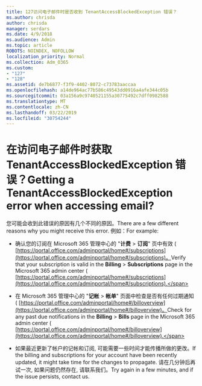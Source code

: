 ```yaml
---
title: 127访问电子邮件时是否收到 TenantAccessBlockedException 错误？
ms.author: chrisda
author: chrisda
manager: serdars
ms.date: 4/9/2018
ms.audience: Admin
ms.topic: article
ROBOTS: NOINDEX, NOFOLLOW
localization_priority: Normal
ms.collection: Adm_O365
ms.custom:
- "127"
- "128"
ms.assetid: de7b6877-f3f9-4402-8072-c73783aaccaa
ms.openlocfilehash: a14de964ac77b586c49543dd0916a4afe344c05b
ms.sourcegitcommit: 03a156a9c9740521155a30775492c7dff0982588
ms.translationtype: MT
ms.contentlocale: zh-CN
ms.lasthandoff: 03/22/2019
ms.locfileid: "30754244"
---
```

# <a name="getting-a-tenantaccessblockedexception-error-when-accessing-email"></a><span data-ttu-id="93c7b-102">在访问电子邮件时获取 TenantAccessBlockedException 错误？</span><span class="sxs-lookup"><span data-stu-id="93c7b-102">Getting a TenantAccessBlockedException error when accessing email?</span></span>

<span data-ttu-id="93c7b-103">您可能会收到此错误的原因有几个不同的原因。</span><span class="sxs-lookup"><span data-stu-id="93c7b-103">There are a few different reasons why you might receive this error.</span></span> <span data-ttu-id="93c7b-104">例如：</span><span class="sxs-lookup"><span data-stu-id="93c7b-104">For example:</span></span>
  
- <span data-ttu-id="93c7b-105">确认您的订阅在 Microsoft 365 管理中心的 "**计费** \> **订阅**" 页中有效 ( [https://portal.office.com/adminportal/home#/subscriptions](https://portal.office.com/adminportal/home#/subscriptions)。</span><span class="sxs-lookup"><span data-stu-id="93c7b-105">Verify that your subscription is valid in the **Billing** \> **Subscriptions** page in the Microsoft 365 admin center ( [https://portal.office.com/adminportal/home#/subscriptions](https://portal.office.com/adminportal/home#/subscriptions).</span></span>
    
- <span data-ttu-id="93c7b-106">在 Microsoft 365 管理中心的 "**记帐** \> **帐单**" 页面中检查是否有任何过期通知 ( [https://portal.office.com/adminportal/home#/billoverview](https://portal.office.com/adminportal/home#/billoverview)。</span><span class="sxs-lookup"><span data-stu-id="93c7b-106">Check for any past due notifications in the **Billing** \> **Bills** page in the Microsoft 365 admin center ( [https://portal.office.com/adminportal/home#/billoverview](https://portal.office.com/adminportal/home#/billoverview).</span></span>
    
- <span data-ttu-id="93c7b-107">如果最近更新了帐户的记帐和订阅, 可能需要一些时间才能传播所做的更改。</span><span class="sxs-lookup"><span data-stu-id="93c7b-107">If the billing and subscriptions for your account have been recently updated, it might take time for the changes to propagate.</span></span> <span data-ttu-id="93c7b-108">请在几分钟后再试一次, 如果问题仍然存在, 请联系我们。</span><span class="sxs-lookup"><span data-stu-id="93c7b-108">Try again in a few minutes, and if the issue persists, contact us.</span></span>
    

